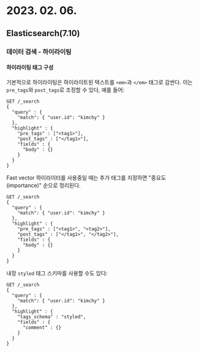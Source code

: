 # 2023. 02. 06.

## Elasticsearch(7.10)

### 데이터 검색 - 하이라이팅

#### 하이라이팅 태그 구성

기본적으로 하이라이팅은 하이라이트된 텍스트를 `<em>`과 `</em>` 태그로 감싼다. 이는 `pre_tags`와 `post_tags`로 조정할 수 있다, 예를 들어:

```http
GET /_search
{
  "query" : {
    "match": { "user.id": "kimchy" }
  },
  "highlight" : {
    "pre_tags" : ["<tag1>"],
    "post_tags" : ["</tag1>"],
    "fields" : {
      "body" : {}
    }
  }
}
```

Fast vector 하이라이터를 사용중일 때는 추가 태그를 지정하면 "중요도(importance)" 순으로 정리된다.

```http
GET /_search
{
  "query" : {
    "match": { "user.id": "kimchy" }
  },
  "highlight" : {
    "pre_tags" : ["<tag1>", "<tag2>"],
    "post_tags" : ["</tag1>", "</tag2>"],
    "fields" : {
      "body" : {}
    }
  }
}
```

내장 `styled` 태그 스키마를 사용할 수도 있다:

```http
GET /_search
{
  "query" : {
    "match": { "user.id": "kimchy" }
  },
  "highlight" : {
    "tags_schema" : "styled",
    "fields" : {
      "comment" : {}
    }
  }
}
```

